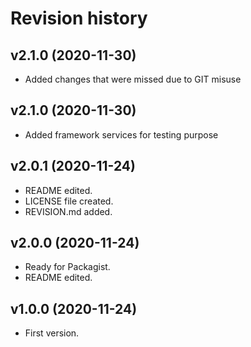 Revision history
=================================

v2.1.0 (2020-11-30)
---------------------------------
* Added changes that were missed due to GIT misuse

v2.1.0 (2020-11-30)
---------------------------------
* Added framework services for testing purpose

v2.0.1 (2020-11-24)
---------------------------------
* README edited.
* LICENSE file created.
* REVISION.md added.

v2.0.0 (2020-11-24)
---------------------------------

* Ready for Packagist.
* README edited.




v1.0.0 (2020-11-24)
---------------------------------

* First version.

